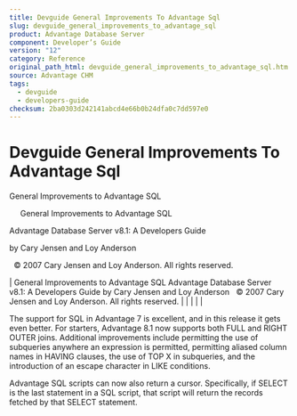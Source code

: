 ```yaml
---
title: Devguide General Improvements To Advantage Sql
slug: devguide_general_improvements_to_advantage_sql
product: Advantage Database Server
component: Developer’s Guide
version: "12"
category: Reference
original_path_html: devguide_general_improvements_to_advantage_sql.htm
source: Advantage CHM
tags:
  - devguide
  - developers-guide
checksum: 2ba0303d242141abcd4e66b0b24dfa0c7dd597e0
---
```


# Devguide General Improvements To Advantage Sql

General Improvements to Advantage SQL

     General Improvements to Advantage SQL

Advantage Database Server v8.1: A Developers Guide

by Cary Jensen and Loy Anderson

  © 2007 Cary Jensen and Loy Anderson. All rights reserved.

| General Improvements to Advantage SQL  Advantage Database Server v8.1: A Developers Guide  by Cary Jensen and Loy Anderson    © 2007 Cary Jensen and Loy Anderson. All rights reserved. |  |  |  |  |

The support for SQL in Advantage 7 is excellent, and in this release it gets even better. For starters, Advantage 8.1 now supports both FULL and RIGHT OUTER joins. Additional improvements include permitting the use of subqueries anywhere an expression is permitted, permitting aliased column names in HAVING clauses, the use of TOP X in subqueries, and the introduction of an escape character in LIKE conditions.

Advantage SQL scripts can now also return a cursor. Specifically, if SELECT is the last statement in a SQL script, that script will return the records fetched by that SELECT statement.
